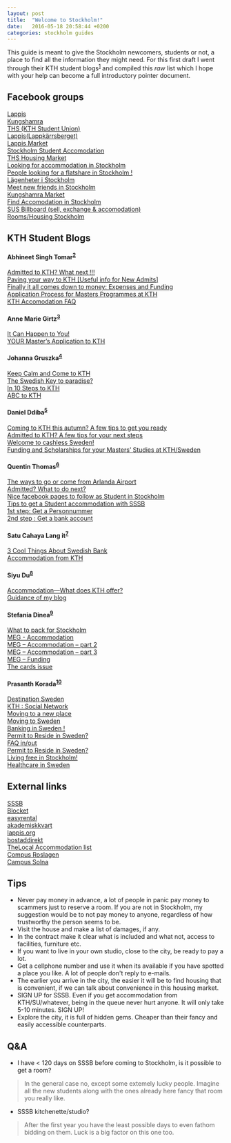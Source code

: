 ```yaml
---
layout: post
title:  "Welcome to Stockholm!"
date:   2016-05-18 20:58:44 +0200
categories: stockholm guides
---
```


This guide is meant to give the Stockholm newcomers, students or not, a place to find all the information they might need. For this first draft I went through their KTH student blogs<sup>[1]</sup> and compiled this _raw_  list which I hope with your help can become a full introductory pointer document.


Facebook groups
-
[Lappis](https://www.facebook.com/groups/Lappis) <br/>
[Kungshamra](https://www.facebook.com/groups/225603084141303) <br/>
[THS (KTH Student Union)](https://www.facebook.com/groups/ths.international) <br/>
[Lappis(Lappkärrsberget)](https://www.facebook.com/groups/216737588370455/) <br/>
[Lappis Market](https://www.facebook.com/groups/Lappismarket/) <br/>
[Stockholm Student Accomodation](https://www.facebook.com/groups/398824506844241/) <br/>
[THS Housing Market](https://www.facebook.com/groups/THShousing/) <br/>
[Looking for accommodation in Stockholm](https://www.facebook.com/groups/223360214358564) <br/>
[People looking for a flatshare in Stockholm !](https://www.facebook.com/groups/139276769508646/) <br/>
[Lägenheter i Stockholm](https://www.facebook.com/groups/lagenheteristockholm/) <br/>
[Meet new friends in Stockholm](https://www.facebook.com/groups/580254538771785/) <br/>
[Kungshamra Market](https://www.facebook.com/groups/kungshamramarket/) <br/>
[Find Accomodation in Stockholm](https://www.facebook.com/groups/FAISS/) <br/>
[SUS Billboard (sell, exchange & accomodation)](https://www.facebook.com/groups/susbillboard/) <br/>
[Rooms/Housing Stockholm](https://www.facebook.com/groups/146281422217393/) <br/>

KTH Student Blogs
-

####  Abhineet Singh Tomar<sup>[2]</sup>
[Admitted to KTH? What next !!!](https://www.kth.se/blogs/abhineet/2016/03/welcome-to-kth/) <br/>
[Paving your way to KTH [Useful info for New Admits]](https://www.kth.se/blogs/abhineet/2016/05/welcometokth02/)<br/>
[Finally it all comes down to money: Expenses and Funding](https://www.kth.se/blogs/abhineet/2016/01/ms-money01/)<br/>
[Application Process for Masters Programmes at KTH](https://www.kth.se/blogs/abhineet/2015/12/application01/)<br/>
[KTH Accomodation FAQ](https://www.kth.se/blogs/abhineet/2016/05/kth-accommodation-faq/)<br/>

####  Anne Marie Girtz<sup>[3]</sup>
[It Can Happen to You!](https://www.kth.se/blogs/anne/2015/02/it-can-happen-to-you/)<br/>
[YOUR Master’s Application to KTH](https://www.kth.se/blogs/anne/2014/12/your-masters-application-to-kth/)<br/>

####  Johanna Gruszka<sup>[4]</sup>
[Keep Calm and Come to KTH](https://www.kth.se/blogs/johanna/2016/04/keep-calm-and-come-to-kth/)<br/>
[The Swedish Key to paradise?](https://www.kth.se/blogs/johanna/2016/02/the-swedish-key-to-paradise/)<br/>
[In 10 Steps to KTH](https://www.kth.se/blogs/johanna/2016/01/in-10-steps-to-kth/)<br/>
[ABC to KTH](https://www.kth.se/blogs/johanna/2015/09/abc-to-kth/)<br/>

#### Daniel Ddiba<sup>[5]</sup>
[Coming to KTH this autumn? A few tips to get you ready](https://www.kth.se/blogs/daniel/2015/06/coming-to-kth-this-autumn-a-few-tips-to-get-you-ready/)<br/>
[Admitted to KTH? A few tips for your next steps](https://www.kth.se/blogs/daniel/2015/04/admitted-to-kth-a-few-tips-for-your-next-steps/)<br/>
[Welcome to cashless Sweden!](https://www.kth.se/blogs/daniel/2015/03/welcome-to-cashless-sweden/)<br/>
[Funding and Scholarships for your Masters’ Studies at KTH/Sweden](https://www.kth.se/blogs/daniel/2014/12/funding-and-scholarships-for-your-masters-studies-at-kthsweden/)<br/>

#### Quentin Thomas<sup>[6]</sup>
[The ways to go or come from Arlanda Airport](https://www.kth.se/blogs/quentin/2016/05/the-ways-to-go-or-come-from-arlanda-airport/)<br/>
[Admitted? What to do next?](https://www.kth.se/blogs/quentin/2016/04/admitted-what-to-do-next/)<br/>
[Nice facebook pages to follow as Student in Stockholm](https://www.kth.se/blogs/quentin/2016/03/nice-facebook-pages-to-follow-as-student-in-stockholm/)<br/>
[Tips to get a Student accommodation with SSSB](https://www.kth.se/blogs/quentin/2016/02/tips-to-get-a-student-accomodation-with-sssb/)<br/>
[1st step: Get a Personnummer](https://www.kth.se/blogs/quentin/2015/10/get-a-personnummer/)<br/>
[2nd step : Get a bank account](https://www.kth.se/blogs/quentin/2015/11/2nd-step-get-a-bank-account/)<br/>

#### Satu Cahaya Lang	it<sup>[7]</sup>
[3 Cool Things About Swedish Bank](https://www.kth.se/blogs/satu/2016/04/3-cool-things-about-swedish-bank/)<br/>
[Accommodation from KTH](https://www.kth.se/blogs/satu/2016/02/accommodation-from-kth/)<br/>

#### Siyu Du<sup>[8]</sup>
[Accommodation—What does KTH offer?](https://www.kth.se/blogs/siyu/2016/02/accommodation-what-does-kth-offer/)<br/>
[Guidance of my blog](https://www.kth.se/blogs/siyu/2015/10/guidance-of-my-blog/)<br/>

#### Stefania Dinea<sup>[9]</sup>
[What to pack for Stockholm](https://www.kth.se/blogs/stefania/2015/08/what-to-pack-for-stockholm/)<br/>
[MEG - Accommodation](http://www.kth.se/blogs/stefania/2014/12/meg-accommodation/)<br/>
[MEG – Accommodation – part 2](http://www.kth.se/blogs/stefania/2014/12/meg-accommodation-part-2/)<br/>
[MEG – Accommodation – part 3](http://www.kth.se/blogs/stefania/2014/12/meg-accommodation-part-3/)<br/>
[MEG – Funding](https://www.kth.se/blogs/stefania/2014/11/meg-funding/)<br/>
[The cards issue](https://www.kth.se/blogs/stefania/2014/10/the-cards-issue/)<br/>

#### Prasanth Korada<sup>[10]</sup>
[Destination Sweden](https://www.kth.se/blogs/prasanth/2016/04/destination-sweden/)<br/>
[KTH : Social Network](https://www.kth.se/blogs/prasanth/2015/12/kth-social-network/)<br/>
[Moving to a new place](https://www.kth.se/blogs/prasanth/2015/07/moving-to-a-new-place/)<br/>
[Moving to Sweden](https://www.kth.se/blogs/prasanth/2015/06/moving-to-sweden/)<br/>
[Banking in Sweden !](https://www.kth.se/blogs/prasanth/2015/06/money-money-money/)<br/>
[Permit to Reside in Sweden?](https://www.kth.se/blogs/prasanth/2015/05/permit-to-reside-in-sweden/)<br/>
[FAQ in/out](https://www.kth.se/blogs/prasanth/2015/04/faq-inout/)<br/>
[Permit to Reside in Sweden?](https://www.kth.se/blogs/prasanth/2015/03/results/)<br/>
[Living free in Stockholm!](https://www.kth.se/blogs/prasanth/2015/03/living-free-in-stockholm/)<br/>
[Healthcare in Sweden](https://www.kth.se/blogs/prasanth/2015/02/healthcare-in-sweden/)<br/>

External links
-
[SSSB](https://www.sssb.se/) <br/>
[Blocket](https://www.blocket.se/) <br/>
[easyrental](https://www.easyrental.io/) <br/>
[akademiskkvart](http://akademiskkvart.se/) <br/>
[lappis.org](http://www.lappis.org/) <br/>
[bostaddirekt](http://www.bostaddirekt.com/) <br/>
[TheLocal Accommodation list](http://www.thelocal.se/noticeboard/?location=Stockholm&type=3) <br/>
[Compus Roslagen](http://www.campusroslagen.se/accommodation/) <br/>
[Campus Solna](http://www.campussolna.se/) <br/>

Tips
-
* Never pay money in advance, a lot of people in panic pay money to scammers just to reserve a room. If you are not in Stockholm, my suggestion would be to not pay money to anyone, regardless of how trustworthy the person seems to be.
* Visit the house and make a list of damages, if any.
* In the contract make it clear what is included and what not, access to facilities, furniture etc.
* If you want to live in your own studio, close to the city, be ready to pay a lot.
* Get a cellphone number and use it when its available if you have spotted a place you like. A lot of people don't reply to e-mails.
* The earlier you arrive in the city, the easier it will be to find housing that is convenient, if we can talk about convenience in this housing market.
* SIGN UP for SSSB. Even if you get accommodation from KTH/SU/whatever, being in the queue never hurt anyone. It will only take 5-10 minutes. SIGN UP!
* Explore the city, it is full of hidden gems. Cheaper than their fancy and easily accessible counterparts.

Q&A
-
* I have < 120 days on SSSB before coming to Stockholm, is it possible to get a room? <br />
> In the general case no, except some extemely lucky people. Imagine all the new students along with the ones already here fancy that room you really like.
* SSSB kitchenette/studio? <br />
> After the first year you have the least possible days to even fathom bidding on them. Luck is a big factor on this one too.

[1]: https://www.kth.se/en/studies/master/student-blogs-1.438895
[2]: http://www.kth.se/blogs/abhineet/
[3]: http://www.kth.se/blogs/anne/
[4]: https://www.kth.se/blogs/johanna
[5]: https://www.kth.se/blogs/daniel
[6]: http://www.kth.se/blogs/quentin/
[7]: https://www.kth.se/blogs/satu/
[8]: https://www.kth.se/blogs/siyu/
[9]: https://www.kth.se/blogs/stefania
[10]: http://www.kth.se/blogs/prasanth/
